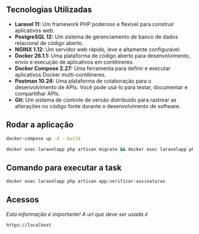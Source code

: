 ## Tecnologias Utilizadas

- **Laravel 11:** Um framework PHP poderoso e flexível para construir aplicativos web.
- **PostgreSQL 12:** Um sistema de gerenciamento de banco de dados relacional de código aberto.
- **NGINX 1.12:** Um servidor web rápido, leve e altamente configurável.
- **Docker 26.1.1:** Uma plataforma de código aberto para desenvolvimento, envio e execução de aplicativos em contêineres.
- **Docker Compose 2.27:** Uma ferramenta para definir e executar aplicativos Docker multi-contêineres.
- **Postman 10.24:** Uma plataforma de colaboração para o desenvolvimento de APIs. Você pode usá-lo para testar, documentar e compartilhar APIs.
- **Git:** Um sistema de controle de versão distribuído para rastrear as alterações no código fonte durante o desenvolvimento de software.

## Rodar a aplicação

```bash
docker-compose up -d --build
```
```bash
docker exec laravelapp php artisan migrate && docker exec laravelapp php artisan db:seed
```
## Comando para executar a task
```bash
docker exec laravelapp php artisan app:verificar-assinaturas
```

## Acessos
*Esta informação é importante!*
*A url que deve ser usada é*
```ÙRL
https://localhost
```
